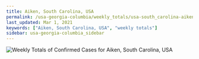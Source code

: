 ```yaml
---
title: Aiken, South Carolina, USA
permalink: /usa-georgia-columbia/weekly_totals/usa-south_carolina-aiken-weekly_totals.html
last_updated: Mar 1, 2021
keywords: ["Aiken, South Carolina, USA", "weekly totals"]
sidebar: usa-georgia-columbia_sidebar
---
```


![Weekly Totals of Confirmed Cases for Aiken, South Carolina, USA](/covid_tracker/images/graphs/usa-south_carolina-aiken-weekly_totals_graph.png)
